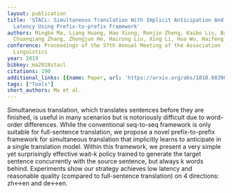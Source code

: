 ```yaml
---
layout: publication
title: 'STACL: Simultaneous Translation With Implicit Anticipation And Controllable
  Latency Using Prefix-to-prefix Framework'
authors: Mingbo Ma, Liang Huang, Hao Xiong, Renjie Zheng, Kaibo Liu, Baigong Zheng,
  Chuanqiang Zhang, Zhongjun He, Hairong Liu, Xing Li, Hua Wu, Haifeng Wang
conference: Proceedings of the 57th Annual Meeting of the Association for Computational
  Linguistics
year: 2019
bibkey: ma2018stacl
citations: 190
additional_links: [{name: Paper, url: 'https://arxiv.org/abs/1810.08398'}]
tags: ["Tools"]
short_authors: Ma et al.
---
```

Simultaneous translation, which translates sentences before they are
finished, is useful in many scenarios but is notoriously difficult due to
word-order differences. While the conventional seq-to-seq framework is only
suitable for full-sentence translation, we propose a novel prefix-to-prefix
framework for simultaneous translation that implicitly learns to anticipate in
a single translation model. Within this framework, we present a very simple yet
surprisingly effective wait-k policy trained to generate the target sentence
concurrently with the source sentence, but always k words behind. Experiments
show our strategy achieves low latency and reasonable quality (compared to
full-sentence translation) on 4 directions: zh<->en and de<->en.